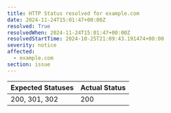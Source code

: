 ```yaml
---
title: HTTP Status resolved for example.com
date: 2024-11-24T15:01:47+00:00Z
resolved: True
resolvedWhen: 2024-11-24T15:01:47+00:00Z
resolvedStartTime: 2024-10-25T21:09:43.191474+00:00
severity: notice
affected:
  - example.com
section: issue
---
```


| Expected Statuses | Actual Status  |
|-------------------|----------------|
| 200, 301, 302 | 200 |
